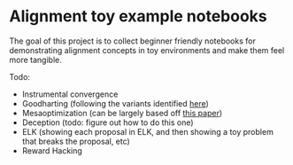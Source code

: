 # Alignment toy example notebooks

The goal of this project is to collect beginner friendly notebooks for demonstrating alignment concepts in toy environments and make them feel more tangible.

Todo:

- Instrumental convergence
- Goodharting (following the variants identified [here](https://arxiv.org/abs/1803.04585))
- Mesaoptimization (can be largely based off [this paper](https://arxiv.org/abs/2105.14111))
- Deception (todo: figure out how to do this one)
- ELK (showing each proposal in ELK, and then showing a toy problem that breaks the proposal, etc)
- Reward Hacking
